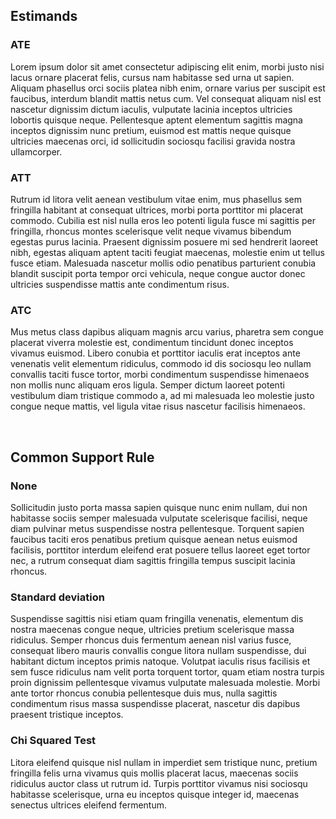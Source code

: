 ## Estimands

### ATE

Lorem ipsum dolor sit amet consectetur adipiscing elit enim, morbi justo nisi lacus ornare placerat felis, cursus nam habitasse sed urna ut sapien. Aliquam phasellus orci sociis platea nibh enim, ornare varius per suscipit est faucibus, interdum blandit mattis netus cum. Vel consequat aliquam nisl est nascetur dignissim dictum iaculis, vulputate lacinia inceptos ultricies lobortis quisque neque. Pellentesque aptent elementum sagittis magna inceptos dignissim nunc pretium, euismod est mattis neque quisque ultricies maecenas orci, id sollicitudin sociosqu facilisi gravida nostra ullamcorper.

### ATT

Rutrum id litora velit aenean vestibulum vitae enim, mus phasellus sem fringilla habitant at consequat ultrices, morbi porta porttitor mi placerat commodo. Cubilia est nisl nulla eros leo potenti ligula fusce mi sagittis per fringilla, rhoncus montes scelerisque velit neque vivamus bibendum egestas purus lacinia. Praesent dignissim posuere mi sed hendrerit laoreet nibh, egestas aliquam aptent taciti feugiat maecenas, molestie enim ut tellus fusce etiam. Malesuada nascetur mollis odio penatibus parturient conubia blandit suscipit porta tempor orci vehicula, neque congue auctor donec ultricies suspendisse mattis ante condimentum risus.

### ATC

Mus metus class dapibus aliquam magnis arcu varius, pharetra sem congue placerat viverra molestie est, condimentum tincidunt donec inceptos vivamus euismod. Libero conubia et porttitor iaculis erat inceptos ante venenatis velit elementum ridiculus, commodo id dis sociosqu leo nullam convallis taciti fusce tortor, morbi condimentum suspendisse himenaeos non mollis nunc aliquam eros ligula. Semper dictum laoreet potenti vestibulum diam tristique commodo a, ad mi malesuada leo molestie justo congue neque mattis, vel ligula vitae risus nascetur facilisis himenaeos.

<br>

## Common Support Rule

### None

Sollicitudin justo porta massa sapien quisque nunc enim nullam, dui non habitasse sociis semper malesuada vulputate scelerisque facilisi, neque diam pulvinar metus suspendisse nostra pellentesque. Torquent sapien faucibus taciti eros penatibus pretium quisque aenean netus euismod facilisis, porttitor interdum eleifend erat posuere tellus laoreet eget tortor nec, a rutrum consequat diam sagittis fringilla tempus suscipit lacinia rhoncus.

### Standard deviation

Suspendisse sagittis nisi etiam quam fringilla venenatis, elementum dis nostra maecenas congue neque, ultricies pretium scelerisque massa ridiculus. Semper rhoncus duis fermentum aenean nisl varius fusce, consequat libero mauris convallis congue litora nullam suspendisse, dui habitant dictum inceptos primis natoque. Volutpat iaculis risus facilisis et sem fusce ridiculus nam velit porta torquent tortor, quam etiam nostra turpis proin dignissim pellentesque vivamus vulputate malesuada molestie. Morbi ante tortor rhoncus conubia pellentesque duis mus, nulla sagittis condimentum risus massa suspendisse placerat, nascetur dis dapibus praesent tristique inceptos.

### Chi Squared Test

Litora eleifend quisque nisl nullam in imperdiet sem tristique nunc, pretium fringilla felis urna vivamus quis mollis placerat lacus, maecenas sociis ridiculus auctor class ut rutrum id. Turpis porttitor vivamus nisi sociosqu habitasse scelerisque, urna eu inceptos quisque integer id, maecenas senectus ultrices eleifend fermentum.
